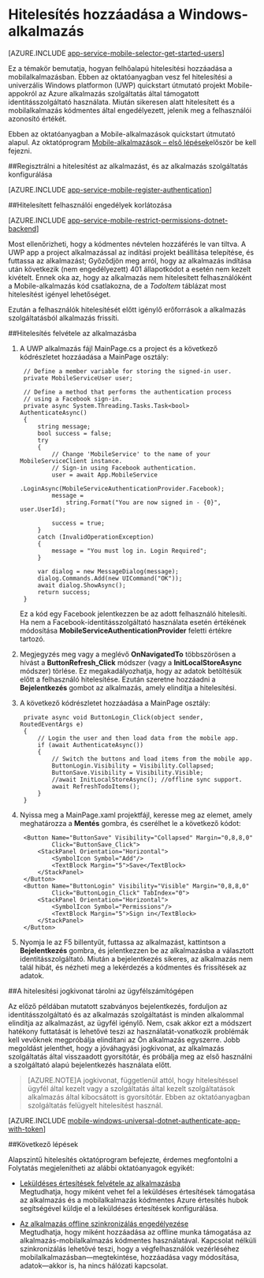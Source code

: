 <properties
    pageTitle="Hitelesítés hozzáadása a egyetemes Windows platformon (UWP) alkalmazás |} Azure mobilalkalmazások"
    description="Azure alkalmazás szolgáltatás Mobile-alkalmazások használata az univerzális Windows platformon (UWP)-alkalmazást, több módon is Identitásszolgáltatók, beleértve a felhasználói hitelesítés: AAD, a Google, a Facebook, a Twitteren és a Microsoft."
    services="app-service\mobile"
    documentationCenter="windows"
    authors="adrianhall"
    manager="erikre"
    editor=""/>

<tags
    ms.service="app-service-mobile"
    ms.workload="mobile"
    ms.tgt_pltfrm="mobile-windows"
    ms.devlang="dotnet"
    ms.topic="article"
    ms.date="10/01/2016"
    ms.author="adrianha"/>

# <a name="add-authentication-to-your-windows-app"></a>Hitelesítés hozzáadása a Windows-alkalmazás

[AZURE.INCLUDE [app-service-mobile-selector-get-started-users](../../includes/app-service-mobile-selector-get-started-users.md)]

Ez a témakör bemutatja, hogyan felhőalapú hitelesítési hozzáadása a mobilalkalmazásban. Ebben az oktatóanyagban vesz fel hitelesítési a univerzális Windows platformon (UWP) quickstart útmutató projekt Mobile-appokról az Azure alkalmazás szolgáltatás által támogatott identitásszolgáltató használata. Miután sikeresen alatt hitelesített és a mobilalkalmazás kódmentes által engedélyezett, jelenik meg a felhasználói azonosító értékét.

Ebben az oktatóanyagban a Mobile-alkalmazások quickstart útmutató alapul. Az oktatóprogram [Mobile-alkalmazások – első lépések](app-service-mobile-windows-store-dotnet-get-started.md)először be kell fejezni.

##<a name="register"></a>Regisztrálni a hitelesítést az alkalmazást, és az alkalmazás szolgáltatás konfigurálása

[AZURE.INCLUDE [app-service-mobile-register-authentication](../../includes/app-service-mobile-register-authentication.md)]

##<a name="permissions"></a>Hitelesített felhasználói engedélyek korlátozása

[AZURE.INCLUDE [app-service-mobile-restrict-permissions-dotnet-backend](../../includes/app-service-mobile-restrict-permissions-dotnet-backend.md)]

Most ellenőrizheti, hogy a kódmentes névtelen hozzáférés le van tiltva. A UWP app a project alkalmazással az indítási projekt beállítása telepítése, és futtassa az alkalmazást; Győződjön meg arról, hogy az alkalmazás indítása után következik (nem engedélyezett) 401 állapotkódot a esetén nem kezelt kivételt. Ennek oka az, hogy az alkalmazás nem hitelesített felhasználóként a Mobile-alkalmazás kód csatlakozna, de a *TodoItem* táblázat most hitelesítést igényel lehetőséget.

Ezután a felhasználók hitelesítését előtt igénylő erőforrások a alkalmazás szolgáltatásból alkalmazás frissíti.

##<a name="add-authentication"></a>Hitelesítés felvétele az alkalmazásba

1. A UWP alkalmazás fájl MainPage.cs a project és a következő kódrészletet hozzáadása a MainPage osztály:
    
        // Define a member variable for storing the signed-in user. 
        private MobileServiceUser user;

        // Define a method that performs the authentication process
        // using a Facebook sign-in. 
        private async System.Threading.Tasks.Task<bool> AuthenticateAsync()
        {
            string message;
            bool success = false;
            try
            {
                // Change 'MobileService' to the name of your MobileServiceClient instance.
                // Sign-in using Facebook authentication.
                user = await App.MobileService
                    .LoginAsync(MobileServiceAuthenticationProvider.Facebook);
                message =
                    string.Format("You are now signed in - {0}", user.UserId);

                success = true;
            }
            catch (InvalidOperationException)
            {
                message = "You must log in. Login Required";
            }

            var dialog = new MessageDialog(message);
            dialog.Commands.Add(new UICommand("OK"));
            await dialog.ShowAsync();
            return success;
        }

    Ez a kód egy Facebook jelentkezzen be az adott felhasználó hitelesíti. Ha nem a Facebook-identitásszolgáltató használata esetén értékének módosítása **MobileServiceAuthenticationProvider** feletti értékre tartozó.

3. Megjegyzés meg vagy a meglévő **OnNavigatedTo** többszörösen a hívást a **ButtonRefresh_Click** módszer (vagy a **InitLocalStoreAsync** módszer) törlése. Ez megakadályozhatja, hogy az adatok betöltésük előtt a felhasználó hitelesítése. Ezután szeretne hozzáadni a **Bejelentkezés** gombot az alkalmazás, amely elindítja a hitelesítési.

4. A következő kódrészletet hozzáadása a MainPage osztály:

        private async void ButtonLogin_Click(object sender, RoutedEventArgs e)
        {
            // Login the user and then load data from the mobile app.
            if (await AuthenticateAsync())
            {
                // Switch the buttons and load items from the mobile app.
                ButtonLogin.Visibility = Visibility.Collapsed;
                ButtonSave.Visibility = Visibility.Visible;
                //await InitLocalStoreAsync(); //offline sync support.
                await RefreshTodoItems();
            }
        }
        
5. Nyissa meg a MainPage.xaml projektfájl, keresse meg az elemet, amely meghatározza a **Mentés** gombra, és cserélhet le a következő kódot:

        <Button Name="ButtonSave" Visibility="Collapsed" Margin="0,8,8,0" 
                Click="ButtonSave_Click">
            <StackPanel Orientation="Horizontal">
                <SymbolIcon Symbol="Add"/>
                <TextBlock Margin="5">Save</TextBlock>
            </StackPanel>
        </Button>
        <Button Name="ButtonLogin" Visibility="Visible" Margin="0,8,8,0" 
                Click="ButtonLogin_Click" TabIndex="0">
            <StackPanel Orientation="Horizontal">
                <SymbolIcon Symbol="Permissions"/>
                <TextBlock Margin="5">Sign in</TextBlock> 
            </StackPanel>
        </Button>

9. Nyomja le az F5 billentyűt, futtassa az alkalmazást, kattintson a **Bejelentkezés** gombra, és jelentkezzen be az alkalmazásba a választott identitásszolgáltató. Miután a bejelentkezés sikeres, az alkalmazás nem talál hibát, és nézheti meg a lekérdezés a kódmentes és frissítések az adatok.


##<a name="tokens"></a>A hitelesítési jogkivonat tárolni az ügyfélszámítógépen

Az előző példában mutatott szabványos bejelentkezés, forduljon az identitásszolgáltató és az alkalmazás szolgáltatást is minden alkalommal elindítja az alkalmazást, az ügyfél igénylő. Nem, csak akkor ezt a módszert hatékony futtatását is lehetővé teszi az használatát-vonatkozik problémák kell vevőknek megpróbálja elindítani az Ön alkalmazás egyszerre. Jobb megoldást jelenthet, hogy a jóváhagyási jogkivonat, az alkalmazás szolgáltatás által visszaadott gyorsítótár, és próbálja meg az első használni a szolgáltató alapú bejelentkezés használata előtt.

>[AZURE.NOTE]A jogkivonat, függetlenül attól, hogy hitelesítéssel ügyfél által kezelt vagy a szolgáltatás által kezelt szolgáltatások alkalmazás által kibocsátott is gyorsítótár. Ebben az oktatóanyagban szolgáltatás felügyelt hitelesítést használ.

[AZURE.INCLUDE [mobile-windows-universal-dotnet-authenticate-app-with-token](../../includes/mobile-windows-universal-dotnet-authenticate-app-with-token.md)]

##<a name="next-steps"></a>Következő lépések

Alapszintű hitelesítés oktatóprogram befejezte, érdemes megfontolni a Folytatás megjelenítheti az alábbi oktatóanyagok egyikét:

+ [Leküldéses értesítések felvétele az alkalmazásba](app-service-mobile-windows-store-dotnet-get-started-push.md)  
  Megtudhatja, hogy miként vehet fel a leküldéses értesítések támogatása az alkalmazás és a mobilalkalmazás kódmentes Azure értesítés hubok segítségével küldje el a leküldéses értesítések konfigurálása.

+ [Az alkalmazás offline szinkronizálás engedélyezése](app-service-mobile-windows-store-dotnet-get-started-offline-data.md)  
  Megtudhatja, hogy miként hozzáadása az offline munka támogatása az alkalmazás-mobilalkalmazás kódmentes használatával. Kapcsolat nélküli szinkronizálás lehetővé teszi, hogy a végfelhasználók vezérléséhez mobilalkalmazásban&mdash;megtekintése, hozzáadása vagy módosítása, adatok&mdash;akkor is, ha nincs hálózati kapcsolat.


<!-- URLs. -->
[Get started with your mobile app]: app-service-mobile-windows-store-dotnet-get-started.md

